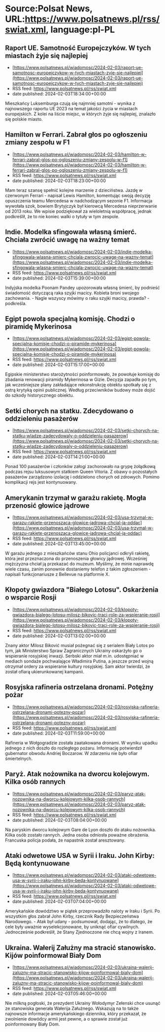 # Source:Polsat News, URL:https://www.polsatnews.pl/rss/swiat.xml, language:pl-PL

## Raport UE. Samotność Europejczyków. W tych miastach żyje się najlepiej
 - [https://www.polsatnews.pl/wiadomosc/2024-02-03/raport-ue-samotnosc-europejczykow-w-tych-miastach-zyje-sie-najlepiej](https://www.polsatnews.pl/wiadomosc/2024-02-03/raport-ue-samotnosc-europejczykow-w-tych-miastach-zyje-sie-najlepiej)
 - RSS feed: https://www.polsatnews.pl/rss/swiat.xml
 - date published: 2024-02-03T18:34:00+00:00

Mieszkańcy Luksemburga czują się najmniej samotni - wynika z najnowszego raportu UE 2023 na temat jakości życia w miastach europejskich. Z kolei na liście miejsc, w których żyje się najlepiej, znalazło się polskie miasto.

## Hamilton w Ferrari. Zabrał głos po ogłoszeniu zmiany zespołu w F1
 - [https://www.polsatnews.pl/wiadomosc/2024-02-03/hamilton-w-ferrari-zabral-glos-po-ogloszeniu-zmiany-zespolu-w-f1](https://www.polsatnews.pl/wiadomosc/2024-02-03/hamilton-w-ferrari-zabral-glos-po-ogloszeniu-zmiany-zespolu-w-f1)
 - RSS feed: https://www.polsatnews.pl/rss/swiat.xml
 - date published: 2024-02-03T18:23:00+00:00

Mam teraz szansę spełnić kolejne marzenie z dzieciństwa. Jazdę w czerwonym Ferrari - napisał Lewis Hamilton, komentując swoją decyzję opuszczenia teamu Mercedesa w nadchodzącym sezonie F1. Informacja wywołała szok, bowiem Brytyjczyk był kierowcą Mercedesa nieprzerwanie od 2013 roku. We wpisie podziękował za wieloletnią współpracę, jednak podkreślił, że to nie koniec walki o tytuły w tym zespole.

## Indie. Modelka sfingowała własną śmierć. Chciała zwrócić uwagę na ważny temat
 - [https://www.polsatnews.pl/wiadomosc/2024-02-03/indie-modelka-sfingowala-wlasna-smierc-chciala-zwrocic-uwage-na-wazny-temat](https://www.polsatnews.pl/wiadomosc/2024-02-03/indie-modelka-sfingowala-wlasna-smierc-chciala-zwrocic-uwage-na-wazny-temat)
 - RSS feed: https://www.polsatnews.pl/rss/swiat.xml
 - date published: 2024-02-03T15:39:00+00:00

Indyjska modelka Poonam Pandey upozorowała własną śmierć, by podnieść świadomość dotyczącą raka szyjki macicy. Kobieta broni swojego zachowania. - Nagle wszyscy mówimy o raku szyjki macicy, prawda? - podkreśla.

## Egipt powoła specjalną komisję. Chodzi o piramidę Mykerinosa
 - [https://www.polsatnews.pl/wiadomosc/2024-02-03/egipt-powola-specjalna-komisje-chodzi-o-piramide-mykerinosa](https://www.polsatnews.pl/wiadomosc/2024-02-03/egipt-powola-specjalna-komisje-chodzi-o-piramide-mykerinosa)
 - RSS feed: https://www.polsatnews.pl/rss/swiat.xml
 - date published: 2024-02-03T15:17:00+00:00

Egipskie ministerstwo starożytności poinformowało, że powołuje komisję do zbadania renowacji piramidy Mykerinosa w Gizie. Decyzja zapadła po tym, jak wcześniejsze plany zakładające rekonstrukcję obiektu spotkały się z ostrą krytyką opinii publicznej. Według przeciwników budowy może dojść do szkody historycznego obiektu.

## Setki chorych na statku. Zdecydowano o oddzieleniu pasażerów
 - [https://www.polsatnews.pl/wiadomosc/2024-02-03/setki-chorych-na-statku-wladze-zadecydowaly-o-oddzieleniu-pasazerow](https://www.polsatnews.pl/wiadomosc/2024-02-03/setki-chorych-na-statku-wladze-zadecydowaly-o-oddzieleniu-pasazerow)
 - RSS feed: https://www.polsatnews.pl/rss/swiat.xml
 - date published: 2024-02-03T14:21:00+00:00

Ponad 100 pasażerów i członków załogi zachorowało na grypę żołądkową podczas rejsu luksusowym statkiem Queen Vitoria. Z obawy o pozostałych pasażerów zarządzono izolację i oddzielono chorych od zdrowych. Pomimo komplikacji rejs jest kontynuowany.

## Amerykanin trzymał w garażu rakietę. Mogła przenosić głowice jądrowe
 - [https://www.polsatnews.pl/wiadomosc/2024-02-03/usa-trzymal-w-garazu-rakiete-przenoszaca-glowice-jadrowa-chcial-ja-oddac](https://www.polsatnews.pl/wiadomosc/2024-02-03/usa-trzymal-w-garazu-rakiete-przenoszaca-glowice-jadrowa-chcial-ja-oddac)
 - RSS feed: https://www.polsatnews.pl/rss/swiat.xml
 - date published: 2024-02-03T13:45:00+00:00

W garażu jednego z mieszkańców stanu Ohio policjanci odkryli rakietę, która jest przeznaczona do przenoszenia głowicy jądrowej. Wcześniej mężczyzna chciał ją przekazać do muzeum. Myślimy, że minie naprawdę wiele czasu, zanim ponownie dostaniemy telefon z takim zgłoszeniem - napisali funkcjonariusze z Bellevue na platformie X.

## Kłopoty gwiazdora "Białego Lotosu". Oskarżenia o wsparcie Rosji
 - [https://www.polsatnews.pl/wiadomosc/2024-02-03/klopoty-gwiazdora-bialego-lotosu-milosz-bikovic-traci-role-za-wspieranie-rosji](https://www.polsatnews.pl/wiadomosc/2024-02-03/klopoty-gwiazdora-bialego-lotosu-milosz-bikovic-traci-role-za-wspieranie-rosji)
 - RSS feed: https://www.polsatnews.pl/rss/swiat.xml
 - date published: 2024-02-03T13:02:00+00:00

Znany aktor Milosz Biković musiał pożegnać się z serialem Biały Lotos po tym, jak Ministerstwo Spraw Zagranicznych Ukrainy oskarżyło go o wspieranie rosyjskiej inwazji. Serbski aktor miał m.in. udostępniać w mediach sondaże pochwalające Władimira Putina, a jeszcze przed wojną otrzymał ordery za wspieranie kultury rosyjskiej. Sam aktor twierdzi, że został ofiarą ukierunkowanej kampanii.

## Rosyjska rafineria ostrzelana dronami. Potężny pożar
 - [https://www.polsatnews.pl/wiadomosc/2024-02-03/rosyjska-rafineria-ostrzelana-dronami-potezny-pozar](https://www.polsatnews.pl/wiadomosc/2024-02-03/rosyjska-rafineria-ostrzelana-dronami-potezny-pozar)
 - RSS feed: https://www.polsatnews.pl/rss/swiat.xml
 - date published: 2024-02-03T11:59:00+00:00

Rafineria w Wołgogradzie została zaatakowana dronami. W wyniku upadku jednego z nich doszło do rozległego pożaru. Informację potwierdził gubernator obwodu Andriej Boczarow. W zdarzeniu nie było ofiar śmiertelnych.

## Paryż. Atak nożownika na dworcu kolejowym. Kilka osób rannych
 - [https://www.polsatnews.pl/wiadomosc/2024-02-03/paryz-atak-nozownika-na-dworcu-kolejowym-kilka-osob-rannych](https://www.polsatnews.pl/wiadomosc/2024-02-03/paryz-atak-nozownika-na-dworcu-kolejowym-kilka-osob-rannych)
 - RSS feed: https://www.polsatnews.pl/rss/swiat.xml
 - date published: 2024-02-03T08:04:00+00:00

Na paryskim dworcu kolejowym Gare de Lyon doszło do ataku nożownika. Kilka osób zostało rannych. Jedna osoba odniosła poważne obrażenia. Francuska policja podała, że napastnik został aresztowany.

## Ataki odwetowe USA w Syrii i Iraku. John Kirby: Będą kontynuowane
 - [https://www.polsatnews.pl/wiadomosc/2024-02-03/ataki-odwetowe-usa-w-syrii-i-iraku-john-kirby-beda-kontynuowane](https://www.polsatnews.pl/wiadomosc/2024-02-03/ataki-odwetowe-usa-w-syrii-i-iraku-john-kirby-beda-kontynuowane)
 - RSS feed: https://www.polsatnews.pl/rss/swiat.xml
 - date published: 2024-02-03T07:04:00+00:00

Amerykańskie dowództwo w piątek przeprowadziło naloty w Iraku i Syrii. Po wszystkim głos zabrał John Kirby, rzecznik Rady Bezpieczeństwa Narodowego. - Atak był udany - podsumował, dodając, że to dlatego, że cele były uważnie wyselekcjonowane, by uniknąć ofiar cywilnych. Jednocześnie podkreślił, że Stany Zjednoczone nie chcą wojny z Iranem.

## Ukraina. Wałerij Załużny ma stracić stanowisko. Kijów poinformował Biały Dom
 - [https://www.polsatnews.pl/wiadomosc/2024-02-03/ukraina-walerij-zaluzny-ma-stracic-stanowisko-kijow-poinformowal-bialy-dom](https://www.polsatnews.pl/wiadomosc/2024-02-03/ukraina-walerij-zaluzny-ma-stracic-stanowisko-kijow-poinformowal-bialy-dom)
 - RSS feed: https://www.polsatnews.pl/rss/swiat.xml
 - date published: 2024-02-03T05:46:00+00:00

Nie milkną pogłoski, że prezydent Ukrainy Wołodymyr Zełenski chce usunąć ze stanowiska generała Wałerija Załużnego. Wskazują na to także najnowsze informacje amerykańskiego dziennika, który przekazał, że zwolnienie dowódcy armii jest pewne, a o sprawie został już poinformowany Biały Dom.

